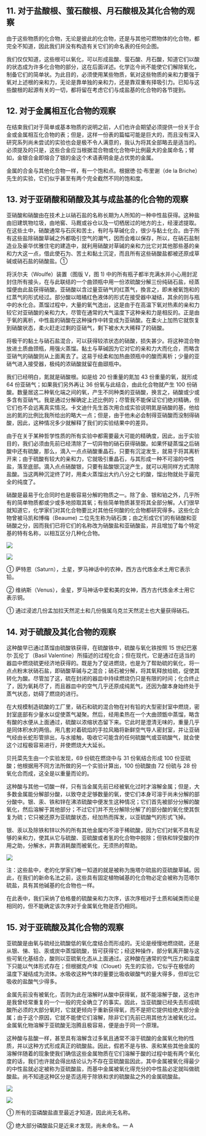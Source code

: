## 11. 对于盐酸根、萤石酸根、月石酸根及其化合物的观察

由于这些物质的化合物，无论是彼此的化合物，还是与其他可燃物体的化合物，都完全不知道，因此我们并没有构造有关它们的命名表的任何企图。

我们仅仅知道，这些根可以氧化，可以形成盐酸、萤石酸、月石酸，知道它们以酸的状态成为许多化合物的部分，这在后面详述。化学迄今尚不能使它们解除氧化，制备它们的简单状。为此目的，必须使用某些物质，氧对这些物质的亲和力要强于氧对上述根的亲和力，无论是靠单独的亲和力，还是靠双重有择吸引力。已知与这些酸根的起源有关的一切，都将留在考虑它们与成盐基的化合物的各节提到。

## 12. 对于金属相互化合物的观察

在结束我们对于简单或基本物质的说明之前，人们也许会期望必须提供一份关于合金或金属相互化合物的表；但是，这样一份表的篇幅可能是巨大的，而且没有深入研究系列尚未尝试的实验也会是极不令人满意的，我认为将其全部略去是适当的。必须提及的只是，这些合金应当根据混合物或化合物中比例最大的金属命名；臂如，金银合金即熔合了银的金这个术语表明金是占优势的金属。

金属的合金与其他化合物一样，有一个饱和点。根据徳·拉·布里谢（de la Briche）先生的实验，它们似乎甚至有两个完全截然不同的饱和度。

## 13. 对于亚硝酸和硝酸及其与成盐基的化合物的观察

亚硝酸和硝酸由在技术上以硝石盐的名称长期为人所知的一种中性盐获得。这种盐由旧建筑物垃圾，由地窖、马厩或谷仓以及一切栖居过的地方的土，经漫滤提取。在这些土中，硝酸通常与石灰和苦土，有时与草碱化合，很少与黏土化合。由于所有这些盐除硝酸草碱之外都吸引空气的潮气，因而会难以保存，所以，在硝石盐制造业及豪华优雅住宅的建造中，就利用硝酸对草碱的亲和力比它对其他那些基的亲和力大这一点，借此使石为、苦土和黏土沉淀，而且所有这些硝酸盐都被还原成草碱或硝石盐的硝酸盐。①

将沃尔夫（Woulfe）装置（图版 V，图 1) 中的所有瓶子都半充满水并小心用封泥封住所有接头，在与此联结的一个曲颈瓶中用一份浓硫酸分解三份纯硝石盐，经蒸馏便由此盐获得硝酸。亚硝酸以含过量亚硝气的红蒸气，換言之，即未被氧饱和的红蒸气的形式经过。部分酸以暗橘红色液体的形式在接受器中凝结，其余的则与瓶中的水化合。蒸馏过程中，大量的氧气逸出，这是由于在高温下氧对热素的亲和力较它对亚硝酸的亲和力大，尽管在通常的大气温度下这种亲和力是相反的。正是由于氧的离析，中性盐的硝酸在这种操作中转变成为亚硝酸。在柔火上加热它就恢复到硝酸状态，柔火赶走过剩的亚硝气，剩下被水大大稀释了的硝酸。

将极干的黏土与硝石盐混合，可以获得较浓状态的硝酸，损失甚少。将这种混合物放进土质曲颈瓶，用强火蒸馏。黏土与草碱因为它对它的亲和力大而化合，而略含亚硝气的硝酸则从上面离去了。这易于经柔和加热曲颈瓶中的酸而离析；少量的亚硝气进入接受器，极纯的浓硝酸就留在曲颋瓶中。

我们已经明白，氮就是硝酸根。如是给 20 份重量的氮加 43 份重量的氧，就形成 64 份亚硝气；如果我们另外再让 36 份氧与此结合，由此化合物就产生 100 份硝酸。数量居这二种氧化端之间的氧，产生不同种类的亚硝酸，换言之，硝酸或少或多含有亚硝气。我是通过分解确定上述比例的；尽管我不能保证它们绝对精确，但它们也不会远离真实情况。卡文迪什先生首次用合成实验说明氮是硝酸的基，他给出的氮的比例比我所给出的略大一点；但是，由于他未必会制得亚硝酸而没制得硝酸，因此，这种情况多少就解释了我们的实验结果中的差异。

由于在关于某种哲学性质的所有实验中都需要最大可能的精确度，因此，出于实验目的，我们必须由先前已经清除了一切异物的硝石获得硝酸。如果怀疑蒸馏之后硝酸中还有硫酸，那么，滴入一点点硝酸重晶石，只要有沉淀发生，就易于将其离析开来；由于硫酸有较大的亲和力，它就吸引重晶石，与其形成一种不可溶的中性盐，落至底部。滴入点点硝酸银，只要有盐酸银沉淀产生，就可以用同样方式清除盐酸。当这两种沉淀终了时，用柔火蒸馏出大约八分之七的酸，馏出物就处于最完全的纯度了。

硝酸是最易于化合同时也是极容易分解的物质之一。除了金、银和铂之外，几乎所有的简单物质都或少或多地掠取其氧；有些简单物质甚至将其全部分解。人们很早就知道它，化学家们对其化合物要比对其他任何酸的化合物都研究得多。这些化合物曾被马凯和博梅（Beaume) ニ位先生称为硝石类；由之形成它们的有硝酸和亚硝酸之分，因而我们已将它们的名称改为硝酸盐和亚硝酸盐，并且增加了每个特定基的特有名称，以相互区分几种化合物。

![](https://raw.githubusercontent.com/dalong0514/selfstudy/master/图片链接/化工书籍/2019332.PNG)

![](https://raw.githubusercontent.com/dalong0514/selfstudy/master/图片链接/化工书籍/2019333.PNG)

① 萨特恩（Saturn），土星，罗马神话中的农神，西方古代炼金术土用它表示铅。

② 维纳斯（Venus），金星，罗马神话中爱和美的女神，西方古代炼金术士用它表示铜。

① 通过浸滤几份孟加拉天然泥土和几份俄属乌克兰天然泥土也大量获得硝石。

## 14. 对于硫酸及其化合物的观察

这种酸早已通过蒸馏由硫酸铁获得，在硫酸铁中，硫酸与氧化铁按照 15 世纪巴塞尔·瓦伦丁（Basil Valentine）所描述的过程化合；但在现代，它是通过在适当的器皿中燃烧硫更经济地获得的。既是为了促进燃烧，也是为了帮助硫的氧化，将一点点粉末状硝石盐，即硝酸草碱与之混合；硝石被分解，将其氧释放给硫，促使其转化为酸。尽管加了这，硫在封闭的器皿中持续燃烧仍只是有限的时间；化合终止了，因为氧耗尽了，而且器皿中的空气几乎还原成纯氮气，还因为酸本身始终处于蒸气状态，妨碍了燃烧的进行。

在大规模制造硫酸的工厂里，硝石和硫的混合物在衬有铅的大型密封室中燃烧，密封室底部有少量水以促使蒸气凝聚。然后，经用柔热在一个大曲颈甑中蒸馏，略含有酸的水便从上面通过，硫酸以浓缩状态留下来。它此时是澄清无味的，重量几乎是同体积水的两倍。用几套对着硫焰的手拉风箱将新鲜空气导人密封室，并让亚硝气经由长蛇形管排出，与水接触，吸收它可能含的任何硫酸气或亚硫酸气，就会使这个过程极容易进行，并使燃烧大大延长。

贝托菜先生由一个实验发现，69 份硫在燃烧中与 31 份氧结合形成 100 份亚硫酸；他根据用不同方法所做的另一个实验计算出，100 份硫酸由 72 份硫与 28 份氧化合而成，这全是以重量而论的。

这种酸与其他一切酸一样，只有当金属先前已经被氧化过时才溶解金属；但是，大多数金属能分解部分酸，以致夺走足够数量的氧，使它们本身可溶于尚未分解的部分酸中。银、汞、铁和锌在沸浓硫酸中便发生这种情况；它们首先被部分分解的酸氧化，然后溶解于其他部分；不过它们并不充分解除分解了的部分酸的氧化使其恢复为硫；它只被还原为亚硫酸状态，经加热而挥发，以亚硫酸气的形式飞掉。

银、汞以及除铁和锌以外的所有其他金属均不溶于稀硫酸，因为它们对氧不具有足够的亲和力，使其从它与硫酸、亚硫酸或者氢的化合物中脱除；但铁和锌受酸的作用之助，分解水，并靠消耗酸而被氧化，无须热的帮助。

![](https://raw.githubusercontent.com/dalong0514/selfstudy/master/图片链接/化工书籍/2019334.PNG)

注：这些盐中，老的化学家们唯一知道的就是被称为施塔尔硫盐的亚硫酸草碱。因此，在我们的新命名法之前，这些具有固定植物碱基的化合物必定会被称为范塔尔硫盐，具有其他碱基的化合物也一样。

在此表中，我们采纳了伯格曼的硫酸亲和力次序，该次序相对于土质和碱类而论是相同的，但不能确定该次序对于金属氧化物是否仍相同。

## 15. 对于亚硫酸及其化合物的观察

亚硫酸是由氧与硫经比硫酸低的氧化度结合而形成的。无论是绶慢地燃烧硫，还是从银、悌、铅、汞或炭中蒸馏硫酸，皆可获得它；经这种操作，部分氧离开酸与这些可氧化基结合，酸则以亚硫氧化态从上面通过。这种酸在通常的空气压力和温度下只能以气体形式存在；但根据克卢埃（Clouet）先生的实验，它似乎在极低的温度下凝结成为流体。水吸收这种气体的量要比吸收碳酸气的量大得多，但却比它吸收的盐酸气少得多。

金属先前没有被氧化，否则为此在溶解时从酸中获得氧，就不能溶解于酸，这也许是我曾经常重复的一个一般的完全确立了的事实。因此，当亚硫酸已经失去形成硫酸所必须的大部分氧时，它就更倾向于重新获得氧，而不是把它提供给绝大部分金属；由于这个原因，它就不能使它们溶解，除非它们先前已用其他方法被氧化过。金属氧化物溶解于亚硫酸无泡腾且极容易，便是由于同一个原理。

这种酸与盐酸一样，甚至具有溶解含过多氧且通常不溶于硫酸的金属氧化物的性质，并以这种方式形成真正的硫酸盐。因此，假若不是与铁、汞和某些其他金属的溶解伴随着的现象使我们确信这些金属物质在它们溶解于酸的过程中能有两个氧化度的话，我们也许就会得出结论认为不存在亚硫酸盐因此，其中金属被氧化得最少的中性盐就必定被称为亚硫酸盐，而基中金属被氧化得充分的中性盐必定就叫做硫酸盐。尚不知道这种区分是否适用于除铁和求的硫酸盐之外的金属硫酸盐。

![](https://raw.githubusercontent.com/dalong0514/selfstudy/master/图片链接/化工书籍/2019335.PNG)

![](https://raw.githubusercontent.com/dalong0514/selfstudy/master/图片链接/化工书籍/2019336.PNG)

① 所有的亚磷酸盐直至最近才知道，因此尚无名称。

② 绝大部分磷酸盐只是近来オ发现，尚未命名。一 A
